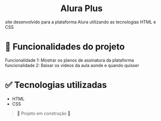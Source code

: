 <h1 align="center"> Alura Plus </h1>

site desenvolvido para a plataforma Alura utilizando as tecnologias HTML e CSS

# :hammer: Funcionalidades do projeto
Funcionalidade 1: Mostrar os planos de assinatura da plataforma
funcionalidade 2: Baixar os vídeos da aula aonde e quando quisser


# :white_check_mark: Tecnologias utilizadas

* HTML 
* CSS


> :construction: Projeto em construção :construction:

